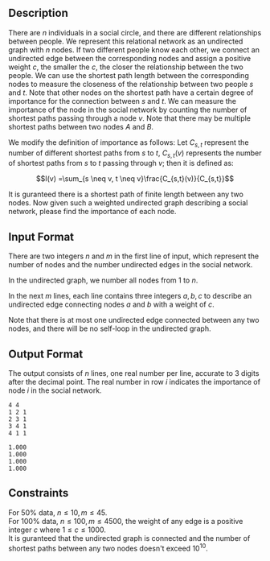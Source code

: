 ## Description

There are $n$ individuals in a social circle, and there are different relationships between people. We represent this relational network as an undirected graph with $n$ nodes. If two different people know each other, we connect an undirected edge between the corresponding nodes and assign a positive weight $c$, the smaller the $c$, the closer the relationship between the two people. We can use the shortest path length between the corresponding nodes to measure the closeness of the relationship between two people $s$ and $t$. Note that other nodes on the shortest path have a certain degree of importance for the connection between $s$ and $t$. We can measure the importance of the node in the social network by counting the number of shortest paths passing through a node $v$. Note that there may be multiple shortest paths between two nodes $A$ and $B$. 

We modify the definition of importance as follows: Let $C_{s,t}$ represent the number of different shortest paths from $s$ to $t$, $C_{s,t}(v)$ represents the number of shortest paths from $s$ to $t$ passing through $v$; then it is defined as:

$$I(v) =\sum_{s \neq v, t \neq v}\frac{C_{s,t}(v)}{C_{s,t}}$$

It is guranteed there is a shortest path of finite length between any two nodes. Now given such a weighted undirected graph describing a social network, please find the importance of each node.

## Input Format

There are two integers $n$ and $m$ in the first line of input, which represent the number of nodes and the number undirected edges in the social network.

In the undirected graph, we number all nodes from $1$ to $n$.

In the next $m$ lines, each line contains three integers $a, b, c$ to describe an undirected edge connecting nodes $a$ and $b$ with a weight of $c$.

Note that there is at most one undirected edge connected between any two nodes, and there will be no self-loop in the undirected graph.

## Output Format

The output consists of $n$ lines, one real number per line, accurate to $3$ digits after the decimal point. The real number in row $i$ indicates the importance of node $i$ in the social network.

```input1
4 4
1 2 1
2 3 1
3 4 1
4 1 1
```
```output1
1.000
1.000
1.000
1.000
```

## Constraints

For $50\%$ data, $n\le10,m\le45$.  
For $100\%$ data, $n\le100,m\le4500$, the weight of any edge is a positive integer $c$ where $1\le c \le 1000$.  
It is guranteed that the undirected graph is connected and the number of shortest paths between any two nodes doesn't exceed $10^{10}$.
